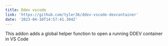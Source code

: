 ```yaml
---
title: Ddev vscode
link: 'https://github.com/tyler36/ddev-vscode-devcontainer'
date: '2023-04-10T14:57:41.304Z'
---
```


﻿This addon adds a global helper function to open a running DDEV container in VS Code
